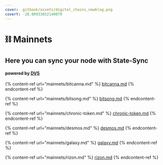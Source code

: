 ```yaml
---
cover: .gitbook/assets/digital_chains_newblog.png
coverY: -28.80933852140079
---
```


# ⛓ Mainnets

## Here you can sync your node with State-Sync

#### powered by [DVS](https://validators.network/)

{% content-ref url="mainnets/bitcanna.md" %}
[bitcanna.md](mainnets/bitcanna.md)
{% endcontent-ref %}

{% content-ref url="mainnets/bitsong.md" %}
[bitsong.md](mainnets/bitsong.md)
{% endcontent-ref %}

{% content-ref url="mainnets/chronic-token.md" %}
[chronic-token.md](mainnets/chronic-token.md)
{% endcontent-ref %}

{% content-ref url="mainnets/desmos.md" %}
[desmos.md](mainnets/desmos.md)
{% endcontent-ref %}

{% content-ref url="mainnets/galaxy.md" %}
[galaxy.md](mainnets/galaxy.md)
{% endcontent-ref %}

{% content-ref url="mainnets/rizon.md" %}
[rizon.md](mainnets/rizon.md)
{% endcontent-ref %}
